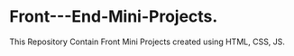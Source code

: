 # Front---End-Mini-Projects.
This Repository Contain Front Mini Projects created using HTML, CSS, JS. 
